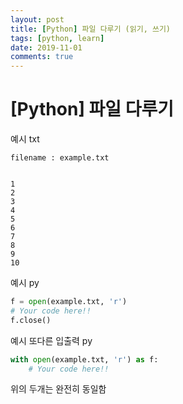 ```yaml
---
layout: post
title: [Python] 파일 다루기 (읽기, 쓰기)
tags: [python, learn]
date: 2019-11-01
comments: true
---
```


# [Python] 파일 다루기

예시 txt
```
filename : example.txt


1
2
3
4
5
6
7
8
9
10
```

예시 py
```python
f = open(example.txt, 'r')
# Your code here!!
f.close()
```
예시 또다른 입출력 py
```python
with open(example.txt, 'r') as f:
    # Your code here!!
```
위의 두개는 완전히 동일함
